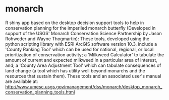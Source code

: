 # monarch

R shiny app based on the desktop decision support tools to help in conservation planning for the imperiled monarch butterfly (Developed in support of the USGS' Monarch Conservation Science Partnership by Jason Rohweder and Wayne Thogmartin): These tools, developed using the python scripting library with ESRI ArcGIS software version 10.3, include a 'County Ranking Tool' which can be used for national, regional, or local prioritization of conservation activity; a 'Milkweed Calculator' to tabulate the amount of current and expected milkweed in a particular area of interest, and; a 'County Area Adjustment Tool' which can tabulate consequences of land change (a tool which has utility well beyond monarchs and the resources that sustain them). These tools and an associated user's manual are available at: http://www.umesc.usgs.gov/management/dss/monarch/desktop_monarch_conservation_planning_tools.html

